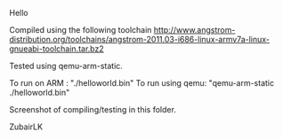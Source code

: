 Hello

Compiled using the following toolchain http://www.angstrom-distribution.org/toolchains/angstrom-2011.03-i686-linux-armv7a-linux-gnueabi-toolchain.tar.bz2

Tested using qemu-arm-static.

To run on ARM : "./helloworld.bin"
To run using qemu: "qemu-arm-static ./helloworld.bin"

Screenshot of compiling/testing in this folder.

ZubairLK
